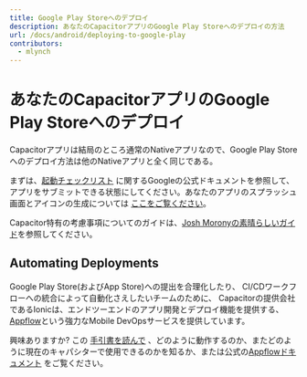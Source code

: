 ```yaml
---
title: Google Play Storeへのデプロイ
description: あなたのCapacitorアプリのGoogle Play Storeへのデプロイの方法
url: /docs/android/deploying-to-google-play
contributors:
  - mlynch
---
```


# あなたのCapacitorアプリのGoogle Play Storeへのデプロイ

Capacitorアプリは結局のところ通常のNativeアプリなので、Google Play Storeへのデプロイ方法は他のNativeアプリと全く同じである。

まずは、[起動チェックリスト](https://developer.android.com/distribute/best-practices/launch/launch-checklist) に関するGoogleの公式ドキュメントを参照して、アプリをサブミットできる状態にしてください。あなたのアプリのスプラッシュ画面とアイコンの生成については [ここをご覧ください](/docs/guides/splash-screens-and-icons)。

Capacitor特有の考慮事項についてのガイドは、[Josh Moronyの素晴らしいガイド](https://www.joshmorony.com/deploying-capacitor-applications-to-android-development-distribution/)を参照してください。

## Automating Deployments

Google Play Store(およびApp Store)への提出を合理化したり、 CI/CDワークフローへの統合によって自動化さえしたいチームのために、 Capacitorの提供会社であるIonicは、エンドツーエンドのアプリ開発とデプロイ機能を提供する、 [Appflow](https://useappflow.com/)という強力なMobile DevOpsサービスを提供しています。

興味ありますか? この [手引書を読んで](/docs/guides/deploying-updates) 、どのように動作するのか、またどのように現在のキャパシターで使用できるのかを知るか、または公式の[Appflowドキュメント](https://ionicframework.com/docs/appflow/) をご覧ください。
